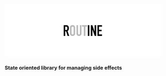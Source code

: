 ![Rine logo](./assets/logo.jpg)

<p align="center">
  <h3>State oriented library for managing side effects</h3>
</p>